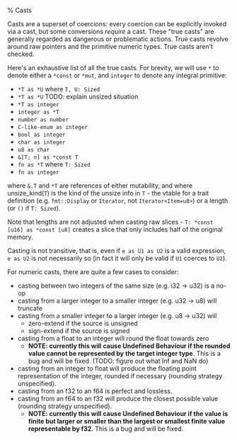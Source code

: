 % Casts

Casts are a superset of coercions: every coercion can be explicitly invoked via a
cast, but some conversions *require* a cast. These "true casts" are generally regarded
as dangerous or problematic actions. True casts revolve around raw pointers and
the primitive numeric types. True casts aren't checked.

Here's an exhaustive list of all the true casts. For brevity, we will use `*`
to denote either a `*const` or `*mut`, and `integer` to denote any integral primitive:

 * `*T as *U` where `T, U: Sized`
 * `*T as *U` TODO: explain unsized situation
 * `*T as integer`
 * `integer as *T`
 * `number as number`
 * `C-like-enum as integer`
 * `bool as integer`
 * `char as integer`
 * `u8 as char`
 * `&[T; n] as *const T`
 * `fn as *T` where `T: Sized`
 * `fn as integer`

where `&.T` and `*T` are references of either mutability,
and where unsize_kind(`T`) is the kind of the unsize info
in `T` - the vtable for a trait definition (e.g. `fmt::Display` or
`Iterator`, not `Iterator<Item=u8>`) or a length (or `()` if `T: Sized`).

Note that lengths are not adjusted when casting raw slices -
`T: *const [u16] as *const [u8]` creates a slice that only includes
half of the original memory.

Casting is not transitive, that is, even if `e as U1 as U2` is a valid
expression, `e as U2` is not necessarily so (in fact it will only be valid if
`U1` coerces to `U2`).

For numeric casts, there are quite a few cases to consider:

* casting between two integers of the same size (e.g. i32 -> u32) is a no-op
* casting from a larger integer to a smaller integer (e.g. u32 -> u8) will truncate
* casting from a smaller integer to a larger integer (e.g. u8 -> u32) will
    * zero-extend if the source is unsigned
    * sign-extend if the source is signed
* casting from a float to an integer will round the float towards zero
    * **NOTE: currently this will cause Undefined Behaviour if the rounded
      value cannot be represented by the target integer type**. This is a bug
      and will be fixed. (TODO: figure out what Inf and NaN do)
* casting from an integer to float will produce the floating point representation
  of the integer, rounded if necessary (rounding strategy unspecified).
* casting from an f32 to an f64 is perfect and lossless.
* casting from an f64 to an f32 will produce the closest possible value
  (rounding strategy unspecified).
    * **NOTE: currently this will cause Undefined Behaviour if the value
      is finite but larger or smaller than the largest or smallest finite
      value representable by f32**. This is a bug and will be fixed.
